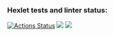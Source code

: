 ### Hexlet tests and linter status:
[![Actions Status](https://github.com/himetik/python-project-49/actions/workflows/hexlet-check.yml/badge.svg)](https://github.com/himetik/python-project-49/actions)
<a href="https://codeclimate.com/github/himetik/python-project-40/maintainability"><img src="https://api.codeclimate.com/v1/badges/0d34df099200ce776d86/maintainability" /></a>
<a href="https://codeclimate.com/github/himetik/python-project-40/test_coverage"><img src="https://api.codeclimate.com/v1/badges/0d34df099200ce776d86/test_coverage" /></a>
